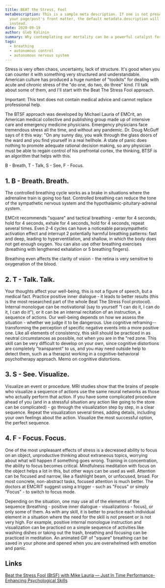 ```yaml
---
title: BEAT the Stress, Fool
metaDescription: This is a sample meta description. If one is not present in
  your page/post's front matter, the default metadata.description will be used
  instead.
date: 2020-09-19
author: Gleb Kalinin
summary: Why contemplating our mortality can be a powerful catalyst for change
tags:
  - breathing
  - autonomous control
  - autonomous nervous system
---
```


Stress is very often chaos, uncertainty, lack of structure. It's good when you can counter it with something very structured and understandable. American culture has produced a huge number of "toolkits" for dealing with acute and chronic stress of the "do one, do two, do three" kind. I'll talk about some of them, and I'll start with the Beat The Stress Fool approach.

Important: This text does not contain medical advice and cannot replace professional help.

The BTSF approach was developed by Michael Lauria of EMCrit, an American medical collective and publishing group made up of intensive care and emergency medicine physicians. Emergency physicians face tremendous stress all the time, and without any pandemic. Dr. Doug McGuff says of it this way: "On any sunny day, you walk through the glass doors of the ward and you find yourself in a real hellhole. A state of panic does nothing to promote adequate rational decision making, so any physician must be able to regain control of his prefrontal cortex, the thinking, BTSF is an algorithm that helps with this.



B - Breath, T - Talk, S - See, F - Focus.

## 1. B - Breath. Breath.
The controlled breathing cycle works as a brake in situations where the adrenaline train is going too fast. Controlled breathing can reduce the tone of the sympathetic nervous system and the hypothalamic-pituitary-adrenal system.

EMCrit recommends "square" and tactical breathing - enter for 4 seconds, hold for 4 seconds, exhale for 4 seconds, hold for 4 seconds, repeat several times. Even 2-4 cycles can have a noticeable parasympathetic activation effect and interrupt 2 potentially harmful breathing patterns: fast and deep, leading to hyperventilation, and shallow, in which the body does not get enough oxygen. You can also use other breathing exercises (breathing with lengthened exhalation or 5 breathing fingers).





Breathing even affects the clarity of vision - the retina is very sensitive to oxygenation of the blood.

## 2. T - Talk. Talk.
Your thoughts affect your well-being, this is not a figure of speech, but a medical fact. Practice positive inner dialogue - it leads to better results (this is the most researched part of the whole Beat The Stress Fool protocol). Internal monologue can be motivational (say to yourself "I can do it, I can do it, I can do it"), or it can be an internal recitation of an instruction, a sequence of actions. Our well-being depends on how we assess the situation - whether we judge it to be dangerous. Use cognitive reframing--transforming the perception of specific negative events into a more positive one. Like all elements of consistency, this skill should be practiced in as neutral circumstances as possible, not when you are in the "red zone. This skill can be very difficult to develop on your own, since cognitive distortions are completely "transparent" to us, and you may need outside help to detect them, such as a therapist working in a cognitive-behavioral psychotherapy approach. Memo on cognitive distortions.

## 3. S - See. Visualize.
Visualize an event or procedure. MRI studies show that the brains of people who visualize a sequence of actions use the same neural networks as those who actually perform that action. If you have some complicated procedure ahead of you (and in a stressful situation any action like going to the store can be complicated) - go through the visualization step by step, in a clear sequence. Repeat the visualization several times, adding details, including your own feelings about the action. Visualize the most successful option, the perfect sequence.

## 4. F - Focus. Focus.
One of the most unpleasant effects of stress is a decreased ability to focus on an object, unproductive thinking about extraneous topics, worrying about what will happen if something goes wrong. Training in concentration, the ability to focus becomes critical. Mindfulness meditation with focus on the object helps a lot in this, but other ways can be used as well. Attention can be focused and narrow, like a flashlight beam, or unfocused, broad. For most concrete, non-abstract tasks, focused attention is much better. The doctors at EMCRIT suggest using a trigger - such as "Focus" or simply "Focus" - to switch to focus mode.

Depending on the situation, one may use all of the elements of the sequence (breathing - positive inner dialogue - visualizations - focus), or only some of them. As with any skill, it is better to practice each individual element in a situation where the need for the skill is not present or is not very high. For example, positive internal monologue instruction and visualization can be practiced on a simple sequence of activities like washing dishes or taking out the trash, breathing and focusing can be practiced in meditation. An animated GIF of "square" breathing can be saved in your phone and opened when you are overwhelmed with emotion and panic.


## Links 

[Beat the Stress Fool (BtSF) with Mike Lauria — Just In Time Performance-Enhancing Psychological Skills](https://emcrit.org/emcrit/emcrit-racc-podcast-220-beat-stress-fool-mike-lauria-just-time-performance-enhancing-psychological-skills/)
